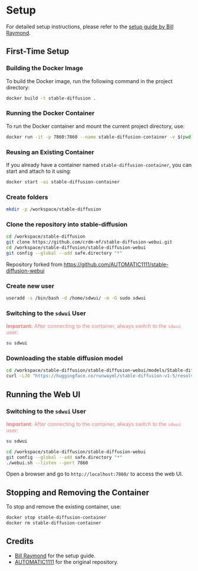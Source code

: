 # Setup
For detailed setup instructions, please refer to the [setup guide by Bill Raymond](https://gist.github.com/BillRaymond/74b82f703239480518af1fa67a240d96).

## First-Time Setup

### Building the Docker Image
To build the Docker image, run the following command in the project directory:
```sh
docker build -t stable-diffusion .
```

### Running the Docker Container
To run the Docker container and mount the current project directory, use:
```sh
docker run -it -p 7860:7860 --name stable-diffusion-container -v $(pwd):/workspace stable-diffusion /bin/bash
```

### Reusing an Existing Container
If you already have a container named `stable-diffusion-container`, you can start and attach to it using:
```sh
docker start -ai stable-diffusion-container
```

### Create folders
```sh
mkdir -p /workspace/stable-diffusion
```

### Clone the repository into stable-diffusion
```sh
cd /workspace/stable-diffusion
git clone https://github.com/crdm-mf/stable-diffusion-webui.git
cd /workspace/stable-diffusion/stable-diffusion-webui
git config --global --add safe.directory "*"
```
Repository forked from https://github.com/AUTOMATIC1111/stable-diffusion-webui

### Create new user
```sh
useradd -s /bin/bash -d /home/sdwui/ -m -G sudo sdwui
```

### Switching to the `sdwui` User
<span style="color: lightcoral;">**Important:** After connecting to the container, always switch to the `sdwui` user:</span>
```sh
su sdwui
```

### Downloading the stable diffusion model
```sh
cd /workspace/stable-diffusion/stable-diffusion-webui/models/Stable-diffusion
curl -LJO "https://huggingface.co/runwayml/stable-diffusion-v1-5/resolve/main/v1-5-pruned-emaonly.ckpt"
```

## Running the Web UI

### Switching to the `sdwui` User
<span style="color: lightcoral;">**Important:** After connecting to the container, always switch to the `sdwui` user:</span>
```sh
su sdwui
```

```sh
cd /workspace/stable-diffusion/stable-diffusion-webui
git config --global --add safe.directory "*"
./webui.sh --listen --port 7860
```
Open a browser and go to `http://localhost:7860/` to access the web UI.

## Stopping and Removing the Container
To stop and remove the existing container, use:
```sh
docker stop stable-diffusion-container
docker rm stable-diffusion-container
```

## Credits

- [Bill Raymond](https://gist.github.com/BillRaymond) for the setup guide.
- [AUTOMATIC1111](https://github.com/AUTOMATIC1111/stable-diffusion-webui) for the original repository.